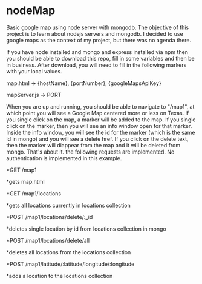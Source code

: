 # nodeMap
Basic google map using node server with mongodb. The objective of this project is to learn about nodejs servers and mongodb.
I decided to use google maps as the context of my project, but there was no agenda there.

If you have node installed and mongo and express installed via npm then you should be able to download this repo, fill in some variables and then be in business.  After download, you will need to fill in the following markers with your local values.

map.html -> {hostName}, {portNumber}, {googleMapsApiKey}

mapServer.js -> PORT

When you are up and running, you should be able to navigate to "/map1", at which point you will see a Google Map centered more or less on Texas. If you single click on the map, a marker will be added to the map. If you single click on the marker, then you will see an info window open for that marker.  Inside the info window, you will see the id for the marker (which is the same id in mongo) and you will see a delete href.  If you click on the delete text, then the marker will diappear from the map and it will be deleted from mongo.  That's about it. the following requests are implemented. No authentication is implemented in this example.

*GET
/map1

*gets map.html

*GET
/map1/locations

*gets all locations currently in locations collection

*POST
/map1/locations/delete/:_id

*deletes single location by id from locations collection in mongo

*POST
/map1/locations/delete/all

*deletes all locations from the locations collection

*POST
/map1/latitude/:latitude/longitude/:longitude

*adds a location to the locations collection
